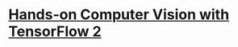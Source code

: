 # [Hands-on Computer Vision with TensorFlow 2](https://www.packtpub.com/product/hands-on-computer-vision-with-tensorflow-2/9781788830645)

